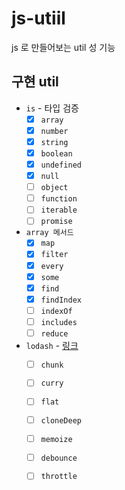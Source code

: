 # js-utiil

js 로 만들어보는 util 성 기능

## 구현 util
- `is` - 타입 검증
   - [x] `array` 
   - [x] `number`
   - [x] `string`
   - [x] `boolean`
   - [x] `undefined`
   - [x] `null`
   - [ ] `object`
   - [ ] `function`
   - [ ] `iterable`
   - [ ] `promise`
- `array 메서드` 
  - [x] `map`
  - [x] `filter`
  - [x] `every`
  - [x] `some`
  - [x] `find`
  - [x] `findIndex`
  - [ ] `indexOf`
  - [ ] `includes`
  - [ ] `reduce`
- `lodash` - [링크](https://lodash.com/docs/4.17.15)
  - [ ] `chunk`
  - [ ] `curry`
  - [ ] `flat`
  - [ ] `cloneDeep`
  - [ ] `memoize`
  - [ ] `debounce`
  - [ ] `throttle` 

